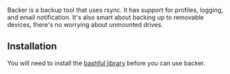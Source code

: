 Backer is a backup tool that uses rsync. It has support for profiles, logging,
and email notification. It's also smart about backing up to removable devices,
there's no worrying about unmounted drives.

Installation
------------

You will need to install the
[bashful library](http://github.com/jmcantrell/bashful)
before you can use backer.
